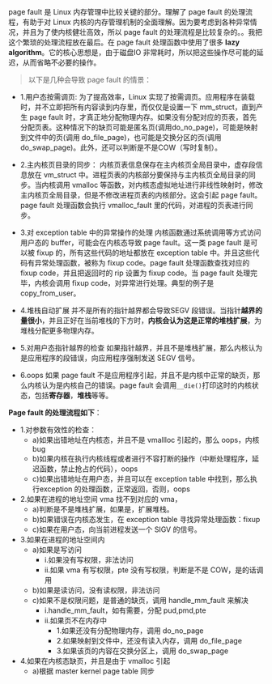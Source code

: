page fault 是 Linux 内存管理中比较关键的部分。理解了 page fault 的处理流程，有助于对 Linux 内核的内存管理机制的全面理解。因为要考虑到各种异常情况，并且为了使内核健壮高效，所以 page fault 的处理流程是比较复杂的。。我把这个繁琐的处理流程放在最后。在 page fault 处理函数中使用了很多 **lazy algorithm**。它的核心思想是，由于磁盘IO 非常耗时，所以把这些操作尽可能的延迟，从而省略不必要的操作。

> 以下是几种会导致 page fault 的情景：

* 1.用户态按需调页:
为了提高效率，Linux 实现了按需调页。应用程序在装载时，并不立即把所有内容读到内存里，而仅仅是设置一下 mm_struct，直到产生 page fault 时，才真正地分配物理内存。如果没有分配对应的页表，首先分配页表。这种情况下的缺页可能是匿名页(调用do_no_page)，可能是映射到文件中的页(调用 do_file_page)，也可能是交换分区的页(调用do_swap_page)。此外，还可以判断是不是COW（写时复制）。

* 2.主内核页目录的同步：
内核页表信息保存在主内核页全局目录中，虚存段信息放在 vm_struct 中。进程页表的内核部分要保持与主内核页全局目录的同步。当内核调用 vmalloc 等函数，对内核态虚拟地址进行非线性映射时，修改主内核页全局目录，但是不修改进程页表的内核部分。这会引起 page fault。page fault 处理函数会执行 vmalloc_fault 里的代码，对进程的页表进行同步。

* 3.对 exception table 中的异常操作的处理
内核函数通过系统调用等方式访问用户态的 buffer，可能会在内核态导致 page fault。这一类 page fault 是可以被 fixup 的，所有这些代码的地址都放在 exception table 中。并且这些代码有异常处理函数，被称为 fixup code。page fault 处理函数查找对应的 fixup code，并且把返回时的 rip 设置为 fixup code。当 page fault 处理完毕，内核会调用 fixup code，对异常进行处理。典型的例子是 copy_from_user。

* 4.堆栈自动扩展
并不是所有的指针越界都会导致SEGV 段错误。当指针**越界的量很小**，并且正好在当前堆栈的下方时，**内核会认为这是正常的堆栈扩展**，为堆栈分配更多物理内存。

* 5.对用户态指针越界的检查
如果指针越界，并且不是堆栈扩展，那么内核认为是应用程序的段错误，向应用程序强制发送 SEGV 信号。

* 6.oops
如果 page fault 不是应用程序引起，并且不是内核中正常的缺页，那么内核认为是内核自己的错误。page fault 会调用`__die()`打印这时的内核状态，包括**寄存器**，**堆栈**等等。

**Page fault 的处理流程如下**：

* 1.对参数有效性的检查：
  * a)如果出错地址在内核态，并且不是 vmallloc 引起的，那么 oops，内核 bug
  * b)如果内核在执行内核线程或者进行不容打断的操作（中断处理程序，延迟函数，禁止抢占的代码），oops
  * c)如果出错地址在用户态，并且可以在 exception table 中找到，那么执行exception 的处理函数，正常返回，否则，oops
* 2.如果在进程的地址空间 vma 找不到对应的 vma，
  * a)判断是不是堆栈扩展，如果是，扩展堆栈。
  * b)如果错误在内核态发生，在 exception table 寻找异常处理函数：fixup
  * c)如果在用户态，向当前进程发送一个 SIGV 的信号。
* 3.如果在进程的地址空间内
  * a)如果是写访问
    * i.如果没有写权限，非法访问
    * ii.如果 vma 有写权限，pte 没有写权限，判断是不是 COW，是的话调用
  * b)如果是读访问，没有读权限，非法访问
  * c)如果不是权限问题，是普通的缺页，调用 handle_mm_fault 来解决
    * i.handle_mm_fault，如有需要，分配 pud,pmd,pte
    * ii.如果页不在内存中
      * 1.如果还没有分配物理内存，调用 do_no_page
      * 2.如果映射到文件中，还没有读入内存，调用 do_file_page
      * 3.如果该页的内容在交换分区上，调用 do_swap_page
* 4.如果在内核态缺页，并且是由于 vmalloc 引起
  * a)根据 master kernel page table 同步

